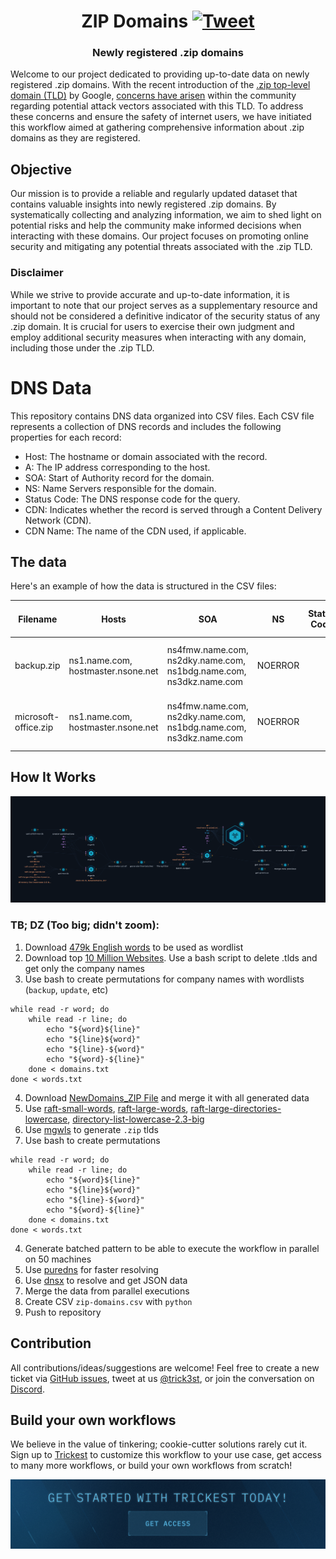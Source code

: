<h1 align="center">ZIP Domains <a href="https://twitter.com/intent/tweet?text=Newly%20registered%20.zip%20domains%0Ahttps%3A%2F%2Fgithub.com%2Ftrickest%2Fzip"><img src="https://img.shields.io/badge/Tweet--lightgrey?logo=twitter&style=social" alt="Tweet" height="20"/></a></h1>
<h3 align="center">Newly registered .zip domains</h3>

Welcome to our project dedicated to providing up-to-date data on newly registered .zip domains. With the recent introduction of the [.zip top-level domain (TLD)](https://domains.google/tld/zip/) by Google, [concerns have arisen](https://medium.com/@bobbyrsec/the-dangers-of-googles-zip-tld-5e1e675e59a5) within the community regarding potential attack vectors associated with this TLD. To address these concerns and ensure the safety of internet users, we have initiated this workflow aimed at gathering comprehensive information about .zip domains as they are registered.


## Objective

Our mission is to provide a reliable and regularly updated dataset that contains valuable insights into newly registered .zip domains. By systematically collecting and analyzing information, we aim to shed light on potential risks and help the community make informed decisions when interacting with these domains. Our project focuses on promoting online security and mitigating any potential threats associated with the .zip TLD.

### Disclaimer

While we strive to provide accurate and up-to-date information, it is important to note that our project serves as a supplementary resource and should not be considered a definitive indicator of the security status of any .zip domain. It is crucial for users to exercise their own judgment and employ additional security measures when interacting with any domain, including those under the .zip TLD.

# DNS Data

This repository contains DNS data organized into CSV files. Each CSV file represents a collection of DNS records and includes the following properties for each record:

- Host: The hostname or domain associated with the record.
- A: The IP address corresponding to the host.
- SOA: Start of Authority record for the domain.
- NS: Name Servers responsible for the domain.
- Status Code: The DNS response code for the query.
- CDN: Indicates whether the record is served through a Content Delivery Network (CDN).
- CDN Name: The name of the CDN used, if applicable.

## The data

Here's an example of how the data is structured in the CSV files:


| Filename | Hosts                                          | SOA                            | NS                                                                 | Status Code | A                                                              | CDN | CDN Name | AAAA                          | MX | TXT | CNAME | CAA | PTR | Has Internal IPs | Internal IPs                                    |
|----------|------------------------------------------------|--------------------------------|--------------------------------------------------------------------|-------------|----------------------------------------------------------------|-----|----------|-------------------------------|----|-----|-------|-----|-----|------------------|------------------------------------------------|
| backup.zip  | ns1.name.com, hostmaster.nsone.net              | ns4fmw.name.com, ns2dky.name.com, ns1bdg.name.com, ns3dkz.name.com | NOERROR                                                            |             | 91.195.240.94, 163.114.216.17, 163.114.216.49, 163.114.217.17, 163.114.217.49 |     |          | 2a00:edc0:107::49              |    |     |       |     |     |                  |                                                  |
| microsoft-office.zip  | ns1.name.com, hostmaster.nsone.net              | ns4fmw.name.com, ns2dky.name.com, ns1bdg.name.com, ns3dkz.name.com | NOERROR                                                            |             | 91.195.240.94, 163.114.216.17, 163.114.216.49, 163.114.217.17, 163.114.217.49 |     |          | 2a00:edc0:107::49              |    |     |       |     |     |                  |                                                  |
## How It Works

![Trickest Workflow - SSL](images/zip.png "Trickest Workflow - zip")
### TB; DZ (Too big; didn't zoom):

1. Download [479k English words](https://github.com/dwyl/english-words) to be used as wordlist
2. Download top [10 Million Websites](https://www.domcop.com/top-10-million-websites). Use a bash script to delete .tlds and get only the company names
3. Use bash to create permutations for company names with wordlists (`backup`, `update`, etc)

```
while read -r word; do
    while read -r line; do
        echo "${word}${line}"
        echo "${line}${word}"
        echo "${line}-${word}"
        echo "${word}-${line}"
    done < domains.txt
done < words.txt
```
4. Download [NewDomains_ZIP File](https://raw.githubusercontent.com/CronUp/EnAnalisis/main/2023-05-15_NewDomains_ZIP) and merge it with all generated data
5. Use [raft-small-words](https://raw.githubusercontent.com/danielmiessler/SecLists/master/Discovery/Web-Content/raft-small-words.txt), [raft-large-words](https://raw.githubusercontent.com/danielmiessler/SecLists/master/Discovery/Web-Content/raft-large-words.txt), [raft-large-directories-lowercase](https://raw.githubusercontent.com/danielmiessler/SecLists/master/Discovery/Web-Content/raft-large-directories-lowercase.txt), [directory-list-lowercase-2.3-big](https://raw.githubusercontent.com/danielmiessler/SecLists/master/Discovery/Web-Content/directory-list-lowercase-2.3-big.txt)
6. Use [mgwls](https://github.com/trickest/mgwls) to generate `.zip` tlds
7. Use bash to create permutations

```
while read -r word; do
    while read -r line; do
        echo "${word}${line}"
        echo "${line}${word}"
        echo "${line}-${word}"
        echo "${word}-${line}"
    done < domains.txt
done < words.txt
```

4. Generate batched pattern to be able to execute the workflow in parallel on 50 machines
5. Use [puredns](https://github.com/d3mondev/puredns) for faster resolving
6. Use [dnsx](https://github.com/projectdiscovery/dnsx) to resolve and get JSON data
7. Merge the data from parallel executions
8. Create CSV `zip-domains.csv`  with `python`
9. Push to repository

## Contribution
All contributions/ideas/suggestions are welcome! Feel free to create a new ticket via [GitHub issues](https://github.com/trickest/cloud/issues), tweet at us [@trick3st](https://twitter.com/trick3st), or join the conversation on [Discord](https://discord.gg/7HZmFYTGcQ).

## Build your own workflows
We believe in the value of tinkering; cookie-cutter solutions rarely cut it. Sign up to [Trickest](https://trickest.com) to customize this workflow to your use case, get access to many more workflows, or build your own workflows from scratch!

[<img src="images/banner.png" />](https://trickest-access.paperform.co/)